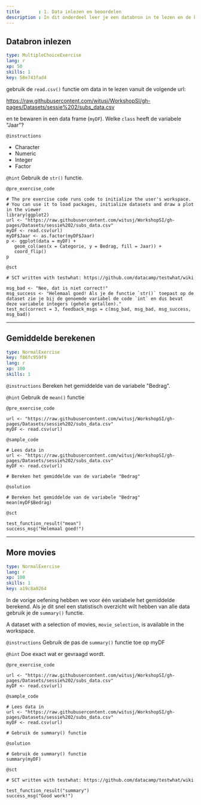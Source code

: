```yaml
---
title       : 1. Data inlezen en beoordelen
description : In dit onderdeel leer je een databron in te lezen en de kwaliteit te beoordelen.
---
```

## Databron inlezen

```yaml
type: MultipleChoiceExercise
lang: r
xp: 50
skills: 1
key: 58e743fad4
```

gebruik de `read.csv()` functie om data in te lezen vanuit de volgende url:

https://raw.githubusercontent.com/witusj/WorkshopSI/gh-pages/Datasets/sessie%202/subs_data.csv

en te bewaren in een data frame (`myDF`).
Welke `class` heeft de variabele "Jaar"?

`@instructions`
- Character
- Numeric
- Integer
- Factor

`@hint`
Gebruik de `str()` functie.

`@pre_exercise_code`
```{r}
# The pre exercise code runs code to initialize the user's workspace.
# You can use it to load packages, initialize datasets and draw a plot in the viewer
library(ggplot2)
url <- "https://raw.githubusercontent.com/witusj/WorkshopSI/gh-pages/Datasets/sessie%202/subs_data.csv"
myDF <- read.csv(url)
myDF$Jaar <- as.factor(myDF$Jaar)
p <- ggplot(data = myDF) +
   geom_col(aes(x = Categorie, y = Bedrag, fill = Jaar)) +
   coord_flip()
p
```

`@sct`
```{r}
# SCT written with testwhat: https://github.com/datacamp/testwhat/wiki

msg_bad <- "Nee, dat is niet correct!"
msg_success <- "Helemaal goed! Als je de functie `str()` toepast op de dataset zie je bij de genoemde variabel de code `int` en dus bevat deze variabele integers (gehele getallen)."
test_mc(correct = 3, feedback_msgs = c(msg_bad, msg_bad, msg_success, msg_bad))
```

---
## Gemiddelde berekenen

```yaml
type: NormalExercise
key: f86fc959f9
lang: r
xp: 100
skills: 1
```


`@instructions`
Bereken het gemiddelde van de variabele "Bedrag".

`@hint`
Gebruik de `mean()` functie

`@pre_exercise_code`
```{r}
url <- "https://raw.githubusercontent.com/witusj/WorkshopSI/gh-pages/Datasets/sessie%202/subs_data.csv"
myDF <- read.csv(url)
```

`@sample_code`
```{r}
# Lees data in
url <- "https://raw.githubusercontent.com/witusj/WorkshopSI/gh-pages/Datasets/sessie%202/subs_data.csv"
myDF <- read.csv(url)

# Bereken het gemiddelde van de variabele "Bedrag"

```

`@solution`
```{r}
# Bereken het gemiddelde van de variabele "Bedrag"
mean(myDF$Bedrag)
```

`@sct`
```{r}
test_function_result("mean")
success_msg("Helemaal goed!")
```


---
## More movies

```yaml
type: NormalExercise
lang: r
xp: 100
skills: 1
key: a19c8a0264
```

In de vorige oefening hebben we voor één variabele het gemiddelde berekend. Als je dit snel een statistisch overzicht wilt hebben van alle data gebruik je de `summary()` functie.

A dataset with a selection of movies, `movie_selection`, is available in the workspace.

`@instructions`
Gebruik de pas de `summary()` functie toe op myDF

`@hint`
Doe exact wat er gevraagd wordt.

`@pre_exercise_code`
```{r}
url <- "https://raw.githubusercontent.com/witusj/WorkshopSI/gh-pages/Datasets/sessie%202/subs_data.csv"
myDF <- read.csv(url)
```

`@sample_code`
```{r}
# Lees data in
url <- "https://raw.githubusercontent.com/witusj/WorkshopSI/gh-pages/Datasets/sessie%202/subs_data.csv"
myDF <- read.csv(url)

# Gebruik de summary() functie

```

`@solution`
```{r}
# Gebruik de summary() functie
summary(myDF)
```

`@sct`
```{r}
# SCT written with testwhat: https://github.com/datacamp/testwhat/wiki

test_function_result("summary")
success_msg("Good work!")
```
